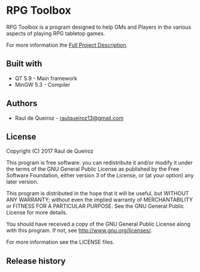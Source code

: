 # RPG Toolbox
RPG Toolbox is a program designed to help GMs and Players in the various aspects of playing RPG tabletop games.

For more information the [Full Project Description](/doc/Project%20Documentation/Software%20Description.md).

## Built with
* QT 5.9 - Main framework
* MinGW 5.3 - Compiler

## Authors
- Raul de Queiroz - raulqueiroz13@gmail.com

## License
Copyright (C) 2017  Raul de Queiroz

This program is free software: you can redistribute it and/or modify
it under the terms of the GNU General Public License as published by
the Free Software Foundation, either version 3 of the License, or
(at your option) any later version.

This program is distributed in the hope that it will be useful,
but WITHOUT ANY WARRANTY; without even the implied warranty of
MERCHANTABILITY or FITNESS FOR A PARTICULAR PURPOSE.  See the
GNU General Public License for more details.

You should have received a copy of the GNU General Public License
along with this program.  If not, see <http://www.gnu.org/licenses/>.

For more information see the LICENSE files.

## Release history
